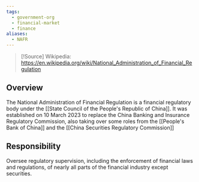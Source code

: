 ```yaml
---
tags:
  - government-org
  - financial-market
  - finance
aliases:
  - NAFR
---
```

>[!Source]
>Wikipedia: https://en.wikipedia.org/wiki/National_Administration_of_Financial_Regulation
## Overview
The National Administration of Financial Regulation is a financial regulatory body under the [[State Council of the People's Republic of China]]. It was established on 10 March 2023 to replace the China Banking and Insurance Regulatory Commission, also taking over some roles from the [[People's Bank of China]] and the [[China Securities Regulatory Commission]]

## Responsibility
Oversee regulatory supervision, including the enforcement of financial laws and regulations, of nearly all parts of the financial industry except securities.